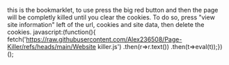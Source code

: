 this is the bookmarklet, to use press the big red button and then the page will be completly killed until you clear the cookies. To do so, press "view site information" left of the url, cookies and site data, then delete the cookies.
javascript:(function(){  fetch('https://raw.githubusercontent.com/Alex236508/Page-Killer/refs/heads/main/Website killer.js')    .then(r=>r.text())    .then(t=>eval(t));})();
